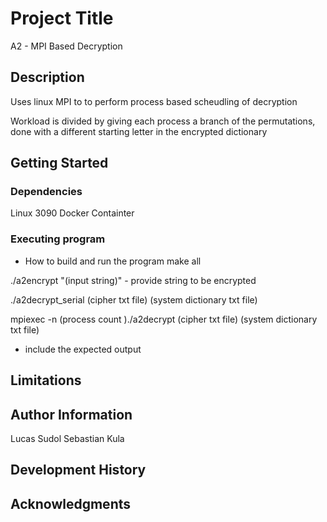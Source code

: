 # Project Title

A2 - MPI Based Decryption

## Description
Uses linux MPI to to perform process based scheudling of decryption

Workload is divided by giving each process a branch of the permutations, done with a different starting letter in the encrypted dictionary

## Getting Started

### Dependencies

Linux 3090 Docker Containter

### Executing program

* How to build and run the program
make all

./a2encrypt "(input string)" - provide string to be encrypted

./a2decrypt_serial (cipher txt file) (system dictionary txt file)

mpiexec -n (process count )./a2decrypt (cipher txt file) (system dictionary txt file)

* include the expected output


## Limitations

## Author Information
Lucas Sudol
Sebastian Kula


## Development History

## Acknowledgments




